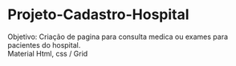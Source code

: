 # Projeto-Cadastro-Hospital
Objetivo: Criação de pagina para consulta medica ou exames para pacientes do hospital.  
Material
Html,
css / Grid
